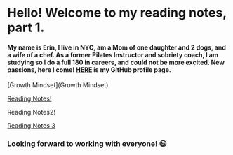 # Hello! Welcome to my reading notes, part 1.

#### My name is Erin, I live in NYC, am a Mom of one daughter and 2 dogs, and a wife of a chef. As a former Pilates Instructor and sobriety coach, I am studying so I do a full 180 in careers, and could not be more excited. New passions, here I come! [HERE](https://github.com/ErinRanta) is my GitHub profile page.

[Growth Mindset](Growth Mindset)

[Reading Notes!](reading-notes2.md)

Reading Notes2!

[Reading Notes 3](Reading-Notes3.md)








### Looking forward to working with everyone! 😃







